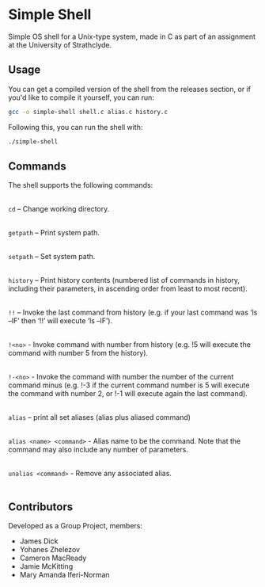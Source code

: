 # Simple Shell
Simple OS shell for a Unix-type system, made in C as part of an assignment at the University of Strathclyde.

## Usage
You can get a compiled version of the shell from the releases section, or if you'd like to compile it yourself, you can run:
```bash
gcc -o simple-shell shell.c alias.c history.c
```
Following this, you can run the shell with:
```bash
./simple-shell
```

## Commands
The shell supports the following commands:<br><br>

`cd` – Change working directory. <br><br>

`getpath` – Print system path. <br><br>

`setpath` – Set system path. <br><br>

`history` – Print history contents (numbered list of commands in history, 
            including their parameters, in ascending order from least to most recent). <br><br>

`!!` –  Invoke the last command from history (e.g. if your last command
        was ‘ls –lF’ then ‘!!’ will execute ‘ls –lF’). <br><br>

`!<no>` - Invoke command with number <no> from history (e.g. !5 will
          execute the command with number 5 from the history). <br><br>
  
`!-<no>` -  Invoke the command with number the number of the current
            command minus <no> (e.g. !-3 if the current command number is 5 will
            execute the command with number 2, or !-1 will execute again the last
            command). <br><br>
  
`alias` – print all set aliases (alias plus aliased command)<br><br>

`alias <name> <command>` -  Alias name to be the command. Note that the command may 
                            also include any number of parameters. <br><br>

`unalias <command>` - Remove any associated alias. <br><br>
  
## Contributors
Developed as a Group Project, members:
* James Dick
* Yohanes Zhelezov
* Cameron MacReady
* Jamie McKitting
* Mary Amanda Iferi-Norman
